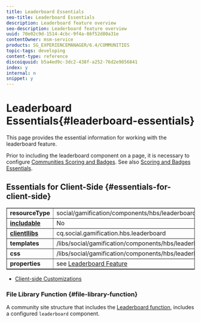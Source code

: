 ```yaml
---
title: Leaderboard Essentials
seo-title: Leaderboard Essentials
description: Leaderboard feature overview
seo-description: Leaderboard feature overview
uuid: 70e02c9d-1514-4cbc-9f4a-86f52d80a31e
contentOwner: msm-service
products: SG_EXPERIENCEMANAGER/6.4/COMMUNITIES
topic-tags: developing
content-type: reference
discoiquuid: b5a4ed9c-3dc2-438f-a252-76d2e9856841
index: y
internal: n
snippet: y
---
```


# Leaderboard Essentials{#leaderboard-essentials}

This page provides the essential information for working with the leaderboard feature.

Prior to including the leaderboard component on a page, it is necessary to configure [Communities Scoring and Badges](../../communities/using/implementing-scoring.md). See also [Scoring and Badges Essentials](../../communities/using/configure-scoring.md).

## Essentials for Client-Side {#essentials-for-client-side}

<table border="1" cellpadding="4" cellspacing="4" width="100%"> 
 <tbody>
  <tr>
   <td> <strong>resourceType</strong></td> 
   <td>social/gamification/components/hbs/leaderboard</td> 
  </tr>
  <tr>
   <td> <a href="../../communities/using/scf.md#addorincludeacommunitiescomponent"><strong>includable</strong></a></td> 
   <td>No</td> 
  </tr>
  <tr>
   <td> <a href="../../communities/using/clientlibs.md"><strong>clientllibs</strong></a></td> 
   <td>cq.social.gamification.hbs.leaderboard</td> 
  </tr>
  <tr>
   <td> <strong>templates</strong></td> 
   <td> /libs/social/gamification/components/hbs/leaderboard/leaderboard.hbs<br /> </td> 
  </tr>
  <tr>
   <td> <strong>css</strong></td> 
   <td> /libs/social/gamification/components/hbs/leaderboard/clientlibs/leaderboard.css</td> 
  </tr>
  <tr>
   <td><strong> properties</strong></td> 
   <td>see <a href="../../communities/using/enabling-leaderboard.md">Leaderboard Feature</a></td> 
  </tr>
 </tbody>
</table>

* [Client-side Customizations](../../communities/using/client-customize.md)

### File Library Function {#file-library-function}

A community site structure that includes the [Leaderboard function](../../communities/using/functions.md#leaderboardfunction), includes a configured `leaderboard` component.
